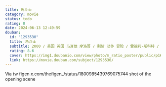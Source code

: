 ```yaml
---
title: 角斗士
category: movie
status: todo
rating: 0
date: 2024-06-13 12:49:59
douban:
  id: "1293530"
  title: 角斗士
  subtitle: 2000 / 美国 英国 马耳他 摩洛哥 / 剧情 动作 冒险 / 雷德利·斯科特 / 罗素·克劳 华金·菲尼克斯
  rating: 8.6
  cover: https://img1.doubanio.com/view/photo/m_ratio_poster/public/p1601948450.jpg
  link: https://movie.douban.com/subject/1293530/
---
```


Via tw figen x.com/thefigen_/status/1800985439769075744 shot of the opening scene 